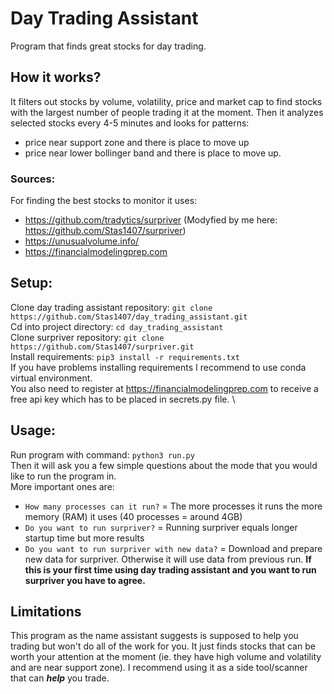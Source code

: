 # Day Trading Assistant

Program that finds great stocks for day trading.

## How it works?
It filters out stocks by volume, volatility, price and market cap to find stocks with the largest number of people trading it at the moment.
Then it analyzes selected stocks every 4-5 minutes and looks for patterns:
  - price near support zone and there is place to move up
  - price near lower bollinger band and there is place to move up.

### Sources:
For finding the best stocks to monitor it uses:
  - https://github.com/tradytics/surpriver  (Modyfied by me here: https://github.com/Stas1407/surpriver)
  - https://unusualvolume.info/
  - https://financialmodelingprep.com

## Setup:
Clone day trading assistant repository: `git clone https://github.com/Stas1407/day_trading_assistant.git`  \
Cd into project directory: `cd day_trading_assistant`  \
Clone surpriver repository: `git clone https://github.com/Stas1407/surpriver.git`  \
Install requirements: `pip3 install -r requirements.txt`\
If you have problems installing requirements I recommend to use conda virtual environment.\
You also need to register at https://financialmodelingprep.com to receive a free api key which has to be placed in secrets.py file.  \

## Usage:
Run program with command: `python3 run.py`\
Then it will ask you a few simple questions about the mode that you would like to run the program in.\
More important ones are:
  - `How many processes can it run?` = The more processes it runs the more memory (RAM) it uses (40 processes = around 4GB)
  - `Do you want to run surpriver?` = Running surpriver equals longer startup time but more results
  - `Do you want to run surpriver with new data?` = Download and prepare new data for surpriver. Otherwise it will use data from previous run. **If this is your first time using        day trading assistant and you want to run surpriver you have to agree.**


## Limitations
This program as the name assistant suggests is supposed to help you trading but won't do all of the work for you.
It just finds stocks that can be worth your attention at the moment (ie. they have high volume and volatility and are near support zone).
I recommend using it as a side tool/scanner that can ***help*** you trade.
